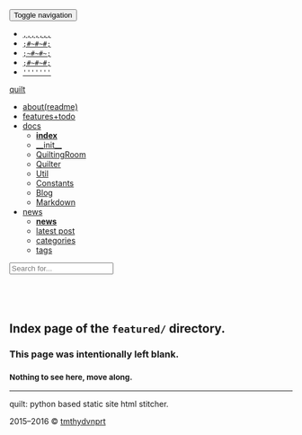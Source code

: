<!DOCTYPE html>
<html lang="en">
<!--quilted head patch-->
<head>
<meta charset="utf-8"/>
<meta content="ie=edge" http-equiv="X-UA-Compatible"/>
<meta content="width=device-width, initial-scale=1" name="viewport"/>
<!--
~~~~~~~~~~~~~~~~~~~~~~~~~~~~~~~~~~~~~~~~~~~~~~~~~~~~~~~~~~~~~~~~
Page stitched together with quilt:
quilt          : v0.1.1, only-quilt-diffs, 8d9fcf11dbc716cde6963c7c6b4f9b5ccd8bbc4c
url            : some_name.com/news/featured/index.html
quilted on     : 2016-03-05 10:42:20
source branch  : only-quilt-diffs
source hash    : 8d9fcf11dbc716cde6963c7c6b4f9b5ccd8bbc4c
stitching took : 0.013 s
quilt pagevars :
                author : tmthydvnprt
            categories : []
              copydate : 2015&ndash;2016
           copyrighter : tmthydvnprt
                  date : 2016-03-05 10:42:20
           description : blank index page of featured directory
             directory : featured
          disable_last : disabled
          disable_next : disabled
                domain : some_name.com
                 email : tmthydvnprt@users.noreply.github.com
              keywords : i,n,d,e,x
             last_post : 
            last_title : 
        latestpostlink : latex_support
          markdownlink : /Users/timothydavenport/GitHub/quilt/tests/output/news/featured/index.html
                  name : quilt
             next_post : 
            next_title : 
             page_path : 
          relativepath : ../../
                  tags : []
                 title : featured directory index
                   url : some_name.com/news/featured/index.html
~~~~~~~~~~~~~~~~~~~~~~~~~~~~~~~~~~~~~~~~~~~~~~~~~~~~~~~~~~~~~~~~
-->
<title>featured directory index</title>
<meta content="tmthydvnprt" name="author"/>
<meta content="blank index page of featured directory" name="description"/>
<meta content="i,n,d,e,x" name="keywords"/>
<link href="../../imgs/favicon.ico" rel="favicon"/>
<link href="../../img/icon_60x60.png" rel="apple-touch-icon"/>
<link href="../../img/icon_76x76.png" rel="apple-touch-icon" sizes="76x76"/>
<link href="../../img/icon_120x120.png" rel="apple-touch-icon" sizes="120x120"/>
<link href="../../img/icon_152x152.png" rel="apple-touch-icon" sizes="152x152"/>
<link href="../../css/bootstrap_colorful_quilt.css" rel="stylesheet" type="text/css"/></head>
<body>
<!--quilted nav patch-->
<nav class="navbar navbar-default navbar-fixed-top" id="nav">
<div class="container">
<div class="navbar-header">
<button aria-controls="navbar" aria-expanded="false" class="navbar-toggle collapsed" data-target="#navbar" data-toggle="collapse" type="button">
<span class="sr-only">Toggle navigation</span>
<span class="icon-bar"></span>
<span class="icon-bar"></span>
<span class="icon-bar"></span>
</button>
<a alt="home" href="../../index.html" title="quilt">
<ul class="logo list-unstyled">
<li><code>,,,,,,,</code></li>
<li><code>;#~#~#;</code></li>
<li><code>;~#~#~;</code></li>
<li><code>;#~#~#;</code></li>
<li><code>'''''''</code></li>
</ul>
</a>
<a alt="home" class="navbar-brand" href="../../index.html" title="quilt">quilt</a>
</div>
<div class="navbar-collapse collapse" id="navbar">
<ul class="nav navbar-nav navbar-left">
<li><a alt="about(readme)" href="../../readme.html" title="about(readme)">about(readme)</a></li>
<li><a alt="features+todo" href="../../features_todo.html" title="features+todo">features+todo</a></li>
<li class="dropdown">
<a alt="docs" class="dropdown-toggle" data-toggle="dropdown" href="../../docs/index.html" title="docs">docs<span class="caret"></span></a>
<ul class="dropdown-menu" role="menu">
<li><a alt="index" href="../../docs/index.html" title="index"><strong>index</strong></a></li>
<li><a alt="__init__" href="../../docs/__init__.html" title="__init__">__init__</a></li>
<li><a alt="QuiltingRoom" href="../../docs/QuiltingRoom.html" title="QuiltingRoom">QuiltingRoom</a></li>
<li><a alt="Quilter" href="../../docs/Quilter.html" title="Quilter">Quilter</a></li>
<li><a alt="Util" href="../../docs/Util.html" title="Util">Util</a></li>
<li><a alt="Constants" href="../../docs/Constants.html" title="Constants">Constants</a></li>
<li><a alt="Blog" href="../../docs/Blog.html" title="Blog">Blog</a></li>
<li><a alt="Markdown" href="../../docs/Markdown.html" title="Markdown">Markdown</a></li>
</ul>
</li>
<li class="dropdown">
<a alt="news" class="dropdown-toggle" data-toggle="dropdown" href="../../news/index.html" title="news">news<span class="caret"></span></a>
<ul class="dropdown-menu" role="menu">
<li><a alt="news" href="../../news/index.html" title="news"><strong>news</strong></a></li>
<li><a alt="latest post" href="../../news/latex_support.html" title="latest post">latest post</a></li>
<li><a alt="categories" href="../../news/categories/index.html" title="categories">categories</a></li>
<li><a alt="tags" href="../../news/tags/index.html" title="tags">tags</a></li>
</ul>
</li>
</ul>
</div>
<div class="nav-search">
<form class="search navbar-form">
<input class="form-control typeahead" placeholder="Search for..." type="text"/>
</form>
</div>
</div>
</nav>
<!--quilted page patch-->
<div class="container text-center" id="page">
<h2><br/></h2>
<h2>Index page of the <code>featured/</code> directory.</h2>
<h3>This page was intentionally left blank.</h3>
<h3><small>Nothing to see here, move along.</small></h3>
</div>
<!--quilted footer patch-->
<footer id="footer">
<div class="container">
<hr/>
<div class="clearfix">
<p class="pull-left">quilt: python based static site html stitcher.</p>
<p class="pull-right">2015&ndash;2016 &copy; <a alt="tmthydvnprt" href="#" title="tmthydvnprt">tmthydvnprt</a></p>
</div>
</div>
</footer>
<!--quilted scripts patch-->
<script id="scripts" rel="javascript" type="text/javascript">
pagevars = { "author":"tmthydvnprt", "categories":"[]", "copydate":"2015&ndash;2016", "copyrighter":"tmthydvnprt", "date":"2016-03-05 10:42:20", "description":"blank index page of featured directory", "directory":"featured", "disable_last":"disabled", "disable_next":"disabled", "domain":"some_name.com", "email":"tmthydvnprt@users.noreply.github.com", "keywords":"i,n,d,e,x", "last_post":"", "last_title":"", "latestpostlink":"latex_support", "markdownlink":"/Users/timothydavenport/GitHub/quilt/tests/output/news/featured/index.html", "name":"quilt", "next_post":"", "next_title":"", "page_path":"", "relativepath":"../../", "tags":"[]", "title":"featured directory index", "url":"some_name.com/news/featured/index.html" };
</script>
<script rel="javascript" src="../../js/jquery-1.11.2.min_bootstrap.min_typeahead.bundle.min_quilt.js" type="text/javascript"></script>
<script rel="javascript" type="text/x-mathjax-config">MathJax.Hub.Config({ showMathMenu:false, imageFont:null, MathEvents:{ hover:256 }, jax:["input/TeX","output/HTML-CSS", "output/CommonHTML"], extensions:["tex2jax.js", "CHTML-preview.js"], TeX:{ extensions:["AMSmath.js", "AMSsymbols.js", "noErrors.js", "noUndefined.js", "cancel.js"], autoNumber:"AMS" } });</script>
<script rel="javascript" src="https://cdn.mathjax.org/mathjax/latest/MathJax.js?config=TeX-AMS_HTML-full" type="text/javascript"></script>
<script rel="javascript" src="../../js/mathjax/MathJax.js?config=TeX-AMS_HTML-full" type="text/javascript"></script>
</body>
</html>
